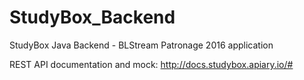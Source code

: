 # StudyBox_Backend
StudyBox Java Backend - BLStream Patronage 2016 application

REST API documentation and mock: http://docs.studybox.apiary.io/#
